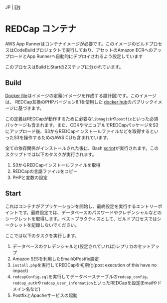JP | [EN](../en/docker.md)

# REDCap コンテナ

AWS App Runnerはコンテナイメージが必要です。このイメージのビルドプロセスはCodeBuildプロジェクトで実行しており、アセットのAmazon ECRへのアップロードとApp Runnerへ自動的にデプロイされるよう設定しています

このプロセスはBuildとStartの2ステップに分かれています。

## Build

[Docker file](../../containers/redcap-docker-apache/Dockerfile)はイメージの定義(イメージを作成する設計図)です。このイメージは、 REDCap互換のPHPバージョン8.1を使用した [docker hub](https://hub.docker.com/_/php)のパブリックイメージに基づきます。

この定義はREDCapが動作するために必要な`libmagick`や`postfix`といった必須パッケージも含まれます。また、CDKやマニュアルでREDCapパッケージをS3にアップロード後、S3からREDCapインストールファイルなどを取得するといったS3を操作するためのAWS CLIも含まれています。

全ての依存関係がインストールされた後に、Bash [script](../../containers/redcap-docker-apache/scripts/setup_app.sh)が実行されます。このスクリプトでは以下のタスクが実行されます。

1. S3からREDCapインストールファイルを取得
2. REDCapの言語ファイルをコピー
3. PHPと変数の設定

## Start

これはコンテナがアプリケーションを開始し、最終設定を実行するエントリーポイントです。最終設定では、データベースのパスワードやクレデンシャルなどのシークレットを取得します。ベストプラクティスとして、ビルドプロセスではシークレットを記録しないでください。

ここでは以下のタスクを実行します。

1. データベースのクレデンシャルと(設定されていれば)レプリカのセットアップ
2. Amazon SESを利用したEmailのPostfix設定
3. `install.php`を実行してREDCapを初期化(post execution of this have no impact)
4. `redcapConfig.sql`を実行してデータベーステーブルの`redcap_config`、`redcap_auth`や`redcap_user_information`といったREDCapを設定(Emailやドメイン名など)
5. PostfixとApacheサービスの起動
